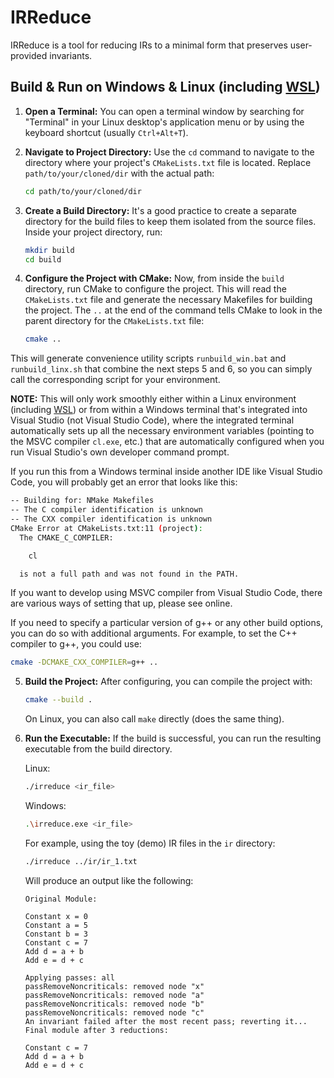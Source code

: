 # IRReduce

IRReduce is a tool for reducing IRs to a minimal form that preserves user-provided invariants.

## Build & Run on Windows & Linux (including [WSL](https://learn.microsoft.com/en-us/windows/wsl/install))

1. **Open a Terminal:** You can open a terminal window by searching for "Terminal" in your Linux desktop's application menu or by using the keyboard shortcut (usually `Ctrl+Alt+T`).

2. **Navigate to Project Directory:** Use the `cd` command to navigate to the directory where your project's `CMakeLists.txt` file is located. Replace `path/to/your/cloned/dir` with the actual path:

   ```bash
   cd path/to/your/cloned/dir
   ```

3. **Create a Build Directory:** It's a good practice to create a separate directory for the build files to keep them isolated from the source files. Inside your project directory, run:

   ```bash
   mkdir build
   cd build
   ```

4. **Configure the Project with CMake:** Now, from inside the `build` directory, run CMake to configure the project. This will read the `CMakeLists.txt` file and generate the necessary Makefiles for building the project. The `..` at the end of the command tells CMake to look in the parent directory for the `CMakeLists.txt` file:

   ```bash
   cmake ..
   ```
This will generate convenience utility scripts `runbuild_win.bat` and `runbuild_linx.sh` that combine the next steps 5 and 6, so you can simply call the corresponding script for your environment.

**NOTE:** This will only work smoothly either within a Linux environment (including [WSL](https://learn.microsoft.com/en-us/windows/wsl/install)) or from within a Windows terminal that's integrated
into Visual Studio (not Visual Studio Code), where the integrated terminal automatically sets up all the necessary environment variables (pointing to the MSVC compiler `cl.exe`, etc.) that are
automatically configured when you run Visual Studio's own developer command prompt.

If you run this from a Windows terminal inside another IDE like Visual Studio Code, you will probably get an error that looks like this:

```bash
-- Building for: NMake Makefiles
-- The C compiler identification is unknown
-- The CXX compiler identification is unknown
CMake Error at CMakeLists.txt:11 (project):
  The CMAKE_C_COMPILER:

    cl

  is not a full path and was not found in the PATH.
```
If you want to develop using MSVC compiler from Visual Studio Code, there are various ways of setting that up, please see online.

   If you need to specify a particular version of g++ or any other build options, you can do so with additional arguments. For example, to set the C++ compiler to g++, you could use:

   ```bash
   cmake -DCMAKE_CXX_COMPILER=g++ ..
   ```

5. **Build the Project:** After configuring, you can compile the project with:

   ```bash
   cmake --build .
   ```
   
   On Linux, you can also call ```make``` directly (does the same thing).

6. **Run the Executable:** If the build is successful, you can run the resulting executable from the build directory.
  
   Linux:

   ```bash
   ./irreduce <ir_file>
   ```
   Windows:
   ```bash
   .\irreduce.exe <ir_file>
   ```
   For example, using the toy (demo) IR files in the `ir` directory:
   ```bash
   ./irreduce ../ir/ir_1.txt
   ```
   Will produce an output like the following:
   ```
   Original Module:
    
   Constant x = 0
   Constant a = 5
   Constant b = 3
   Constant c = 7
   Add d = a + b
   Add e = d + c
    
   Applying passes: all
   passRemoveNoncriticals: removed node "x"
   passRemoveNoncriticals: removed node "a"
   passRemoveNoncriticals: removed node "b"
   passRemoveNoncriticals: removed node "c"
   An invariant failed after the most recent pass; reverting it... 
   Final module after 3 reductions:
   
   Constant c = 7
   Add d = a + b
   Add e = d + c
   ```
